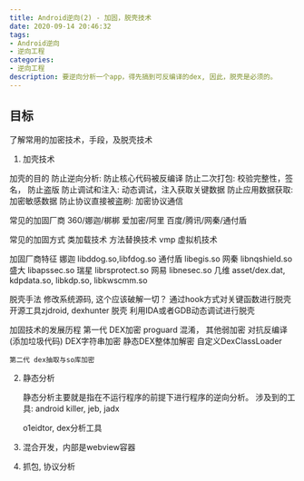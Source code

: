 ```yaml
---
title: Android逆向(2) - 加固，脱壳技术
date: 2020-09-14 20:46:32
tags:
- Android逆向
- 逆向工程
categories:
- 逆向工程
description: 要逆向分析一个app，得先搞到可反编译的dex, 因此，脱壳是必须的。
---
```


## 目标

了解常用的加密技术，手段，及脱壳技术

1. 加壳技术

加壳的目的
	防止逆向分析: 防止核心代码被反编译
	防止二次打包: 校验完整性，签名， 防止盗版
	防止调试和注入: 动态调试，注入获取关键数据
	防止应用数据获取: 加密敏感数据
	防止协议直接被盗刷: 加密协议通信

常见的加固厂商
	360/娜迦/梆梆
	爱加密/阿里
	百度/腾讯/网秦/通付盾

常见的加固方式
	类加载技术 
	方法替换技术
	vmp 虚拟机技术

加固厂商特征
	娜迦 libddog.so,libfdog.so
	通付盾 libegis.so
	网秦 libnqshield.so
	盛大 libapssec.so
	瑞星 librsprotect.so
	网易 libnesec.so
	几维 asset/dex.dat, kdpdata.so, libkdp.so, libkwscmm.so

脱壳手法
	修改系统源码, 这个应该破解一切？ 
	通过hook方式对关键函数进行脱壳
	开源工具zjdroid, dexhunter 脱壳
	利用IDA或者GDB动态调试进行脱壳

加固技术的发展历程
	第一代 DEX加密
		proguard 混淆， 其他弱加密
		对抗反编译(添加垃圾代码)
		DEX字符串加密
		静态DEX整体加解密
		自定义DexClassLoader

	第二代 dex抽取与so库加密

2. 静态分析

	静态分析主要就是指在不运行程序的前提下进行程序的逆向分析。
	涉及到的工具: android killer, jeb, jadx

	o1eidtor, dex分析工具

3. 混合开发，内部是webview容器

4. 抓包, 协议分析

